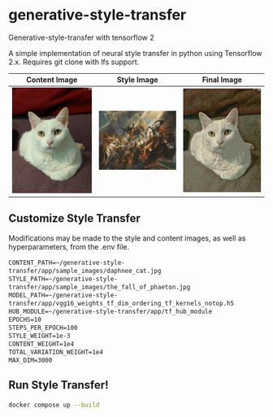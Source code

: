 # generative-style-transfer
Generative-style-transfer with tensorflow 2

A simple implementation of neural style transfer in python using Tensorflow 2.x. Requires git clone with lfs support.

Content Image | Style Image | Final Image
:-------------------------:|:-------------------------:|:-------------------------:
<img src="app/sample_images/daphnee_cat.jpg" alt="drawing" width="200"/> | <img src="app/sample_images/the_fall_of_phaeton.jpg" alt="drawing" width="200"/> |  <img src="app/sample_images/generative_style_transfer_result.jpg" alt="drawing" width="200"/>

## Customize Style Transfer
Modifications may be made to the style and content images, as well as hyperparameters, from the .env file.

```text
CONTENT_PATH=~/generative-style-transfer/app/sample_images/daphnee_cat.jpg
STYLE_PATH=~/generative-style-transfer/app/sample_images/the_fall_of_phaeton.jpg
MODEL_PATH=~/generative-style-transfer/app/vgg16_weights_tf_dim_ordering_tf_kernels_notop.h5
HUB_MODULE=~/generative-style-transfer/app/tf_hub_module
EPOCHS=10
STEPS_PER_EPOCH=100
STYLE_WEIGHT=1e-3
CONTENT_WEIGHT=1e4
TOTAL_VARIATION_WEIGHT=1e4
MAX_DIM=3000
```


## Run Style Transfer!

```bash
docker compose up --build
```